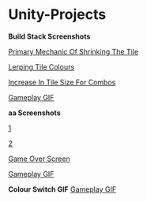 # Unity-Projects

**Build Stack Screenshots**

[Primary Mechanic Of Shrinking The Tile](https://imgur.com/EAeHKJA)

[Lerping Tile Colours](https://imgur.com/UyHs7ta)

[Increase In Tile Size For Combos](https://imgur.com/aG1da59)

[Gameplay GIF](https://imgur.com/YUldcfu)

**aa Screenshots**

[1](https://imgur.com/uf4894o)

[2](https://imgur.com/oKODw5F)

[Game Over Screen](https://imgur.com/zB7lBml)

[Gameplay GIF](https://imgur.com/qAkfQRX)

**Colour Switch GIF**
[Gameplay GIF](https://imgur.com/8vtC8su)
